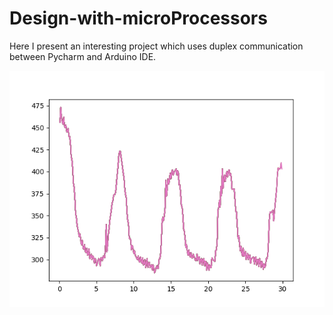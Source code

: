 # Design-with-microProcessors
Here I present an interesting project which uses duplex communication between Pycharm and Arduino IDE.


![github-small](https://github.com/OviGolban/Design-with-microProcessors/blob/main/Portable%20EKG/ekg.png)
